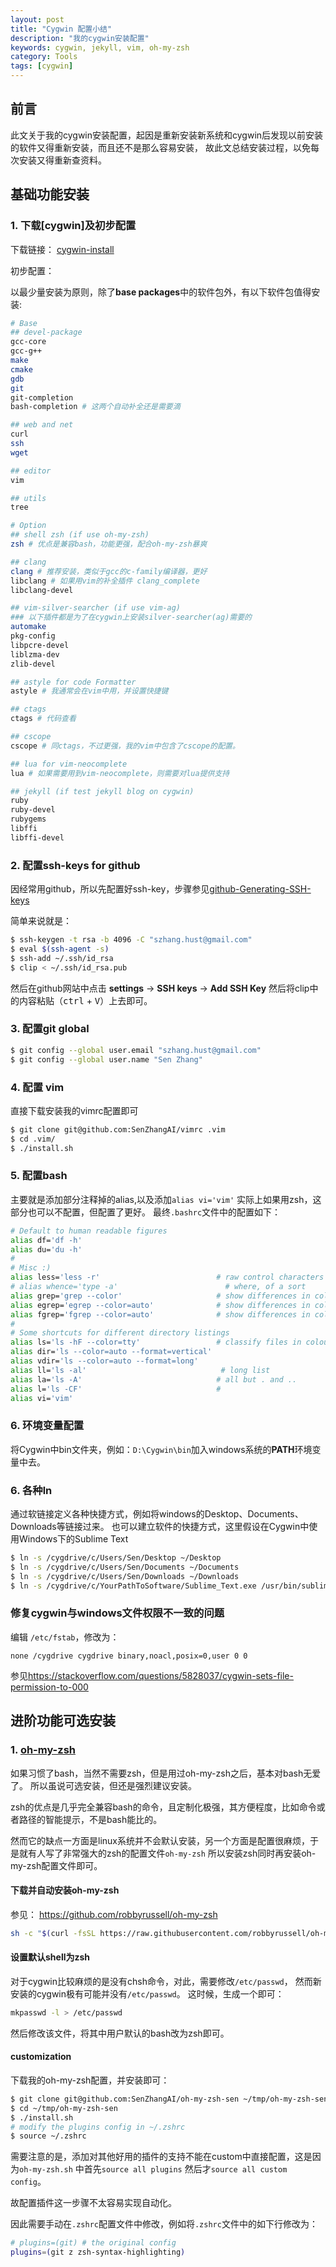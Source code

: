 ```yaml
---
layout: post
title: "Cygwin 配置小结"
description: "我的cygwin安装配置"
keywords: cygwin, jekyll, vim, oh-my-zsh
category: Tools
tags: [cygwin]
---
```


## 前言
此文关于我的cygwin安装配置，起因是重新安装新系统和cygwin后发现以前安装的软件又得重新安装，而且还不是那么容易安装，
故此文总结安装过程，以免每次安装又得重新查资料。

## 基础功能安装
### 1. 下载[cygwin]及初步配置

下载链接： [cygwin-install](https://cygwin.com/install.html)

初步配置：

以最少量安装为原则，除了**base packages**中的软件包外，有以下软件包值得安装:

``` bash
# Base
## devel-package
gcc-core
gcc-g++
make
cmake
gdb
git
git-completion
bash-completion # 这两个自动补全还是需要滴

## web and net
curl
ssh
wget

## editor
vim

## utils
tree

# Option
## shell zsh (if use oh-my-zsh)
zsh # 优点是兼容bash，功能更强，配合oh-my-zsh暴爽

## clang
clang # 推荐安装，类似于gcc的c-family编译器，更好
libclang # 如果用vim的补全插件 clang_complete
libclang-devel

## vim-silver-searcher (if use vim-ag)
### 以下插件都是为了在cygwin上安装silver-searcher(ag)需要的
automake
pkg-config
libpcre-devel
liblzma-dev
zlib-devel

## astyle for code Formatter
astyle # 我通常会在vim中用，并设置快捷键

## ctags
ctags # 代码查看

## cscope
cscope # 同ctags，不过更强，我的vim中包含了cscope的配置。

## lua for vim-neocomplete
lua # 如果需要用到vim-neocomplete，则需要对lua提供支持

## jekyll (if test jekyll blog on cygwin)
ruby
ruby-devel
rubygems
libffi
libffi-devel
```

### 2. 配置ssh-keys for github
因经常用github，所以先配置好ssh-key，步骤参见[github-Generating-SSH-keys](https://help.github.com/articles/connecting-to-github-with-ssh/)

简单来说就是：

```bash
$ ssh-keygen -t rsa -b 4096 -C "szhang.hust@gmail.com"
$ eval $(ssh-agent -s)
$ ssh-add ~/.ssh/id_rsa
$ clip < ~/.ssh/id_rsa.pub
```

然后在github网站中点击 **settings** -> **SSH keys** -> **Add SSH Key**
然后将clip中的内容粘贴（<kbd>ctrl</kbd> + <kbd>V</kbd>）上去即可。

### 3. 配置git global

```bash
$ git config --global user.email "szhang.hust@gmail.com"
$ git config --global user.name "Sen Zhang"
```

### 4. 配置 vim
直接下载安装我的vimrc配置即可

```bash
$ git clone git@github.com:SenZhangAI/vimrc .vim
$ cd .vim/
$ ./install.sh
```

### 5. 配置bash
主要就是添加部分注释掉的alias,以及添加`alias vi='vim'`
实际上如果用zsh，这部分也可以不配置，但配置了更好。
最终`.bashrc`文件中的配置如下：

```bash
# Default to human readable figures
alias df='df -h'
alias du='du -h'
#
# Misc :)
alias less='less -r'                          # raw control characters
# alias whence='type -a'                        # where, of a sort
alias grep='grep --color'                     # show differences in colour
alias egrep='egrep --color=auto'              # show differences in colour
alias fgrep='fgrep --color=auto'              # show differences in colour
#
# Some shortcuts for different directory listings
alias ls='ls -hF --color=tty'                 # classify files in colour
alias dir='ls --color=auto --format=vertical'
alias vdir='ls --color=auto --format=long'
alias ll='ls -al'                              # long list
alias la='ls -A'                              # all but . and ..
alias l='ls -CF'                              #
alias vi='vim'
```

### 6. 环境变量配置
将Cygwin中bin文件夹，例如：`D:\Cygwin\bin`加入windows系统的**PATH**环境变量中去。

### 6. 各种ln
通过软链接定义各种快捷方式，例如将windows的Desktop、Documents、Downloads等链接过来。
也可以建立软件的快捷方式，这里假设在Cygwin中使用Windows下的Sublime Text

```bash
$ ln -s /cygdrive/c/Users/Sen/Desktop ~/Desktop
$ ln -s /cygdrive/c/Users/Sen/Documents ~/Documents
$ ln -s /cygdrive/c/Users/Sen/Downloads ~/Downloads
$ ln -s /cygdrive/c/YourPathToSoftware/Sublime_Text.exe /usr/bin/sublime_text
```

### 修复cygwin与windows文件权限不一致的问题

编辑 `/etc/fstab`，修改为：

```
none /cygdrive cygdrive binary,noacl,posix=0,user 0 0
```

参见<https://stackoverflow.com/questions/5828037/cygwin-sets-file-permission-to-000>


## 进阶功能可选安装
### 1. [oh-my-zsh](https://github.com/robbyrussell/oh-my-zsh)
如果习惯了bash，当然不需要zsh，但是用过oh-my-zsh之后，基本对bash无爱了。
所以虽说可选安装，但还是强烈建议安装。

zsh的优点是几乎完全兼容bash的命令，且定制化极强，其方便程度，比如命令或者路径的智能提示，不是bash能比的。

然而它的缺点一方面是linux系统并不会默认安装，另一个方面是配置很麻烦，于是就有人写了非常强大的zsh的配置文件`oh-my-zsh`
所以安装zsh同时再安装oh-my-zsh配置文件即可。

#### 下载并自动安装oh-my-zsh

参见： <https://github.com/robbyrussell/oh-my-zsh>

```bash
sh -c "$(curl -fsSL https://raw.githubusercontent.com/robbyrussell/oh-my-zsh/master/tools/install.sh)"
```

#### 设置默认shell为zsh
对于cygwin比较麻烦的是没有chsh命令，对此，需要修改`/etc/passwd`，
然而新安装的cygwin极有可能并没有`/etc/passwd`。
这时候，生成一个即可：

```bash
mkpasswd -l > /etc/passwd
```

然后修改该文件，将其中用户默认的bash改为zsh即可。

#### customization
下载我的oh-my-zsh配置，并安装即可：

```bash
$ git clone git@github.com:SenZhangAI/oh-my-zsh-sen ~/tmp/oh-my-zsh-sen
$ cd ~/tmp/oh-my-zsh-sen
$ ./install.sh
# modify the plugins config in ~/.zshrc
$ source ~/.zshrc
```

需要注意的是，添加对其他好用的插件的支持不能在custom中直接配置，这是因为`oh-my-zsh.sh`
中首先`source all plugins` 然后才`source all custom config`。

故配置插件这一步骤不太容易实现自动化。

因此需要手动在`.zshrc`配置文件中修改，例如将`.zshrc`文件中的如下行修改为：

```bash
# plugins=(git) # the original config
plugins=(git z zsh-syntax-highlighting)
```
